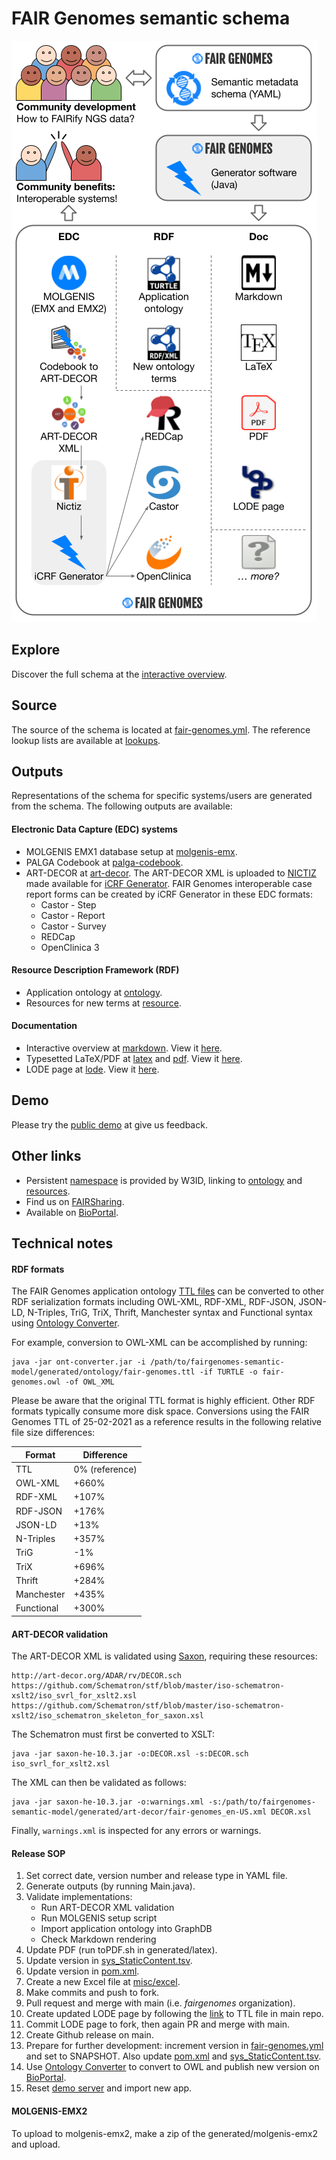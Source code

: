 # FAIR Genomes semantic schema

![FAIR Genomes NGS FAIRification flow](misc/fg-ngs-fairification-flow.png)

## Explore

Discover the full schema at the [interactive overview](generated/markdown/fairgenomes-semantic-model.md). 

## Source

The source of the schema is located at [fair-genomes.yml](fair-genomes.yml). The reference lookup lists are available at [lookups](lookups).

## Outputs

Representations of the schema for specific systems/users are generated from the schema. The following outputs are available:

#### Electronic Data Capture (EDC) systems

- MOLGENIS EMX1 database setup at [molgenis-emx](generated/molgenis-emx).
- PALGA Codebook at [palga-codebook](generated/palga-codebook).
- ART-DECOR at [art-decor](generated/art-decor). The ART-DECOR XML is uploaded to [NICTIZ](https://decor.nictiz.nl/art-decor/decor-datasets--fairgenomes) made available for [iCRF Generator](https://github.com/aderidder/iCRFGenerator). FAIR Genomes interoperable case report forms can be created by iCRF Generator in these EDC formats:
  - Castor - Step
  - Castor - Report
  - Castor - Survey
  - REDCap
  - OpenClinica 3

#### Resource Description Framework (RDF)

- Application ontology at [ontology](generated/ontology).
- Resources for new terms at [resource](generated/resource).

#### Documentation

- Interactive overview at [markdown](generated/markdown). View it [here](generated/markdown/fairgenomes-semantic-model.md).
- Typesetted LaTeX/PDF at [latex](generated/latex) and [pdf](derived/pdf). View it [here](derived/pdf/fair-genomes.pdf).
- LODE page at [lode](derived/ontology/lode). View it [here](https://w3id.org/fair-genomes/ontology).

## Demo
Please try the [public demo](https://fairgenomes-acc.gcc.rug.nl) at give us feedback.

## Other links
- Persistent [namespace](https://w3id.org/fair-genomes) is provided by W3ID, linking to [ontology](https://w3id.org/fair-genomes/ontology) and [resources](https://w3id.org/fair-genomes/resource/FG_0000001).
- Find us on [FAIRSharing](https://fairsharing.org/bsg-s001533/).
- Available on [BioPortal](https://bioportal.bioontology.org/ontologies/FG).

## Technical notes

#### RDF formats

The FAIR Genomes application ontology [TTL files](generated/ontology) can be converted to other RDF serialization formats including OWL-XML, RDF-XML, RDF-JSON, JSON-LD, N-Triples, TriG, TriX, Thrift, Manchester syntax and Functional syntax using [Ontology Converter](https://github.com/sszuev/ont-converter/releases/tag/v1.0).

For example, conversion to OWL-XML can be accomplished by running: 
```
java -jar ont-converter.jar -i /path/to/fairgenomes-semantic-model/generated/ontology/fair-genomes.ttl -if TURTLE -o fair-genomes.owl -of OWL_XML
```

Please be aware that the original TTL format is highly efficient. Other RDF formats typically consume more disk space. Conversions using the FAIR Genomes TTL of 25-02-2021 as a reference results in the following relative file size differences:

| Format | Difference |
|---|---|
| TTL | 0% (reference) |
| OWL-XML | +660% |
| RDF-XML | +107% |
| RDF-JSON | +176% |
| JSON-LD | +13% |
| N-Triples | +357% |
| TriG | -1% |
| TriX | +696% |
| Thrift | +284% |
| Manchester | +435% |
| Functional | +300% |

#### ART-DECOR validation

The ART-DECOR XML is validated using [Saxon](http://saxon.sourceforge.net), requiring these resources:
```
http://art-decor.org/ADAR/rv/DECOR.sch
https://github.com/Schematron/stf/blob/master/iso-schematron-xslt2/iso_svrl_for_xslt2.xsl
https://github.com/Schematron/stf/blob/master/iso-schematron-xslt2/iso_schematron_skeleton_for_saxon.xsl
```
The Schematron must first be converted to XSLT:
```
java -jar saxon-he-10.3.jar -o:DECOR.xsl -s:DECOR.sch iso_svrl_for_xslt2.xsl
```
The XML can then be validated as follows:
```
java -jar saxon-he-10.3.jar -o:warnings.xml -s:/path/to/fairgenomes-semantic-model/generated/art-decor/fair-genomes_en-US.xml DECOR.xsl
```
Finally, `warnings.xml` is inspected for any errors or warnings.

#### Release SOP

1. Set correct date, version number and release type in YAML file.
2. Generate outputs (by running Main.java).
3. Validate implementations:
    - Run ART-DECOR XML validation
    - Run MOLGENIS setup script
    - Import application ontology into GraphDB
    - Check Markdown rendering
4. Update PDF (run toPDF.sh in generated/latex).
5. Update version in [sys_StaticContent.tsv](misc/molgenis/other/sys_StaticContent.tsv).
6. Update version in [pom.xml](pom.xml).
7. Create a new Excel file at [misc/excel](misc/excel).
8. Make commits and push to fork.
9. Pull request and merge with main (i.e. _fairgenomes_ organization).
10. Create updated LODE page by following the [link](http://150.146.207.114/lode/extract?url=https%3A%2F%2Fraw.githubusercontent.com%2Ffairgenomes%2Ffairgenomes-semantic-model%2Fmain%2Fgenerated%2Fontology%2Ffair-genomes.ttl&owlapi=true&lang=en) to TTL file in main repo.
11. Commit LODE page to fork, then again PR and merge with main.
12. Create Github release on main.
13. Prepare for further development: increment version in [fair-genomes.yml](fair-genomes.yml) and set to SNAPSHOT. Also update [pom.xml](pom.xml) and [sys_StaticContent.tsv](misc/molgenis/other/sys_StaticContent.tsv).
14. Use [Ontology Converter](https://github.com/sszuev/ont-converter/releases/tag/v1.0) to convert to OWL and publish new version on [BioPortal](https://bioportal.bioontology.org/ontologies/FG).
15. Reset [demo server](https://fairgenomes-acc.gcc.rug.nl/) and import new app.

#### MOLGENIS-EMX2

To upload to molgenis-emx2, make a zip of the generated/molgenis-emx2 and upload.

